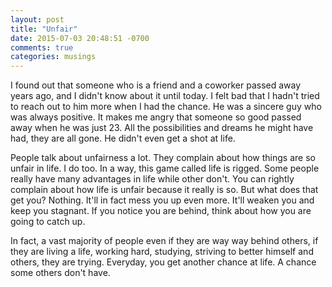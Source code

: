 ```yaml
---
layout: post
title: "Unfair"
date: 2015-07-03 20:48:51 -0700
comments: true
categories: musings
---
```


I found out that someone who is a friend and a coworker passed away years ago,
and I didn't know about it until today. I felt bad that I hadn't tried to
reach out to him more when I had the chance. He was a sincere guy who was
always positive. It makes me angry that someone so good passed away when he
was just 23. All the possibilities and dreams he might have had, they are all
gone. He didn't even get a shot at life.

People talk about unfairness a lot. They complain about how things are so
unfair in life. I do too. In a way, this game called life is rigged. Some people
really have many advantages in life while other don't. You can rightly
complain about how life is unfair because it really is so. But what does that
get you? Nothing. It'll in fact mess you up even more. It'll weaken you and
keep you stagnant. If you notice you are behind, think about how you are
going to catch up.

In fact, a vast majority of people even if they are way way behind others,
if they are living a life, working hard, studying, striving to better
himself and others, they are trying. Everyday, you get another chance at life.
A chance some others don't have.
